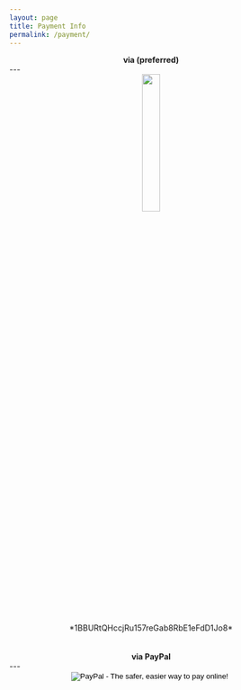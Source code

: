 ```yaml
---
layout: page
title: Payment Info
permalink: /payment/
---
```


<center>  <strong> via <i class="fa fa-btc" aria-hidden="true"></i> (preferred) </strong> </center>
---
<center><img src="http://simsi.es/img/simmonsBitcoin.png" width = "25%"/><br>
*1BBURtQHccjRu157reGab8RbE1eFdD1Jo8*
</center>
<br>
<br>

<center> <strong> via PayPal </strong> </center>
---
<center>
<form action="https://www.paypal.com/cgi-bin/webscr" method="post" target="_top">
<input type="hidden" name="cmd" value="_s-xclick">
<input type="hidden" name="hosted_button_id" value="P8KW7H39H7P6G">
<input type="image" src="https://www.paypalobjects.com/en_US/i/btn/btn_donateCC_LG.gif" border="0" name="submit" alt="PayPal - The safer, easier way to pay online!">
<img alt="" border="0" src="https://www.paypalobjects.com/en_US/i/scr/pixel.gif" width="1" height="1">
</form>
</center>

